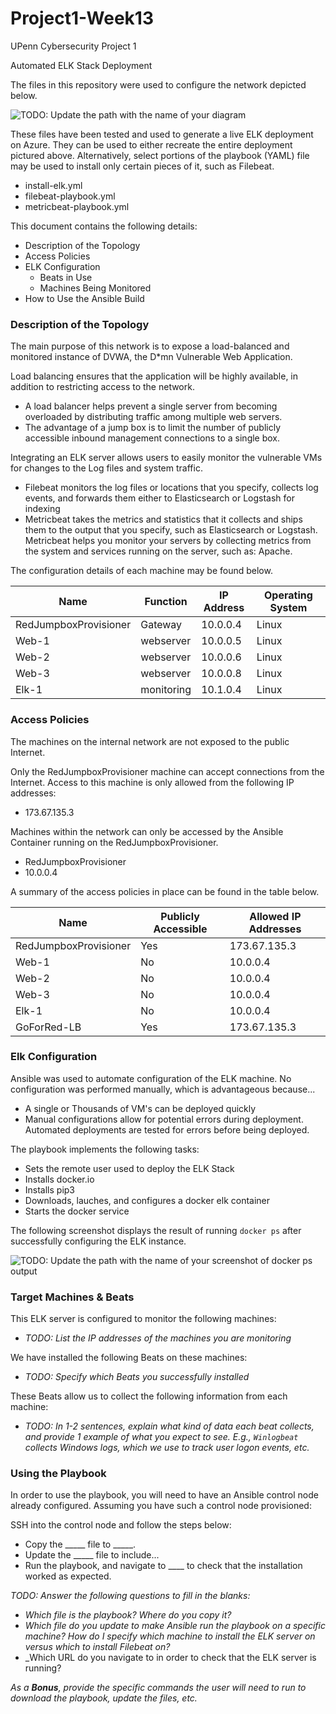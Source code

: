 # Project1-Week13
UPenn Cybersecurity Project 1

Automated ELK Stack Deployment

The files in this repository were used to configure the network depicted below.

![TODO: Update the path with the name of your diagram](Images/diagram_filename.png)

These files have been tested and used to generate a live ELK deployment on Azure. They can be used to either recreate the entire deployment pictured above. Alternatively, select portions of the playbook (YAML) file may be used to install only certain pieces of it, such as Filebeat.

  - install-elk.yml
  - filebeat-playbook.yml
  - metricbeat-playbook.yml

This document contains the following details:
- Description of the Topology
- Access Policies
- ELK Configuration
  - Beats in Use
  - Machines Being Monitored
- How to Use the Ansible Build


### Description of the Topology

The main purpose of this network is to expose a load-balanced and monitored instance of DVWA, the D*mn Vulnerable Web Application.

Load balancing ensures that the application will be highly available, in addition to restricting access to the network.
- A load balancer helps prevent a single server from becoming overloaded by distributing traffic among multiple web servers. 
- The advantage of a jump box is to limit the number of publicly accessible inbound management connections to a single box. 

Integrating an ELK server allows users to easily monitor the vulnerable VMs for changes to the Log files and system traffic.
- Filebeat monitors the log files or locations that you specify, collects log events, and forwards them either to Elasticsearch or Logstash for indexing
- Metricbeat takes the metrics and statistics that it collects and ships them to the output that you specify, such as Elasticsearch or Logstash. Metricbeat helps you monitor your servers by collecting metrics from the system and services running on the server, such as: Apache.

The configuration details of each machine may be found below.

| Name     | Function | IP Address | Operating System |
|----------|----------|------------|------------------|
| RedJumpboxProvisioner | Gateway  | 10.0.0.4   | Linux            |
| Web-1    | webserver| 10.0.0.5   | Linux            |
| Web-2    | webserver| 10.0.0.6   | Linux            |
| Web-3    | webserver| 10.0.0.8   | Linux            |
| Elk-1    | monitoring| 10.1.0.4  | Linux            |


### Access Policies

The machines on the internal network are not exposed to the public Internet. 

Only the RedJumpboxProvisioner machine can accept connections from the Internet. Access to this machine is only allowed from the following IP addresses:
- 173.67.135.3

Machines within the network can only be accessed by the Ansible Container running on the RedJumpboxProvisioner.
- RedJumpboxProvisioner
- 10.0.0.4

A summary of the access policies in place can be found in the table below.

| Name     | Publicly Accessible | Allowed IP Addresses |
|----------|---------------------|----------------------|
| RedJumpboxProvisioner | Yes                 | 173.67.135.3    |
| Web-1     | No                 |  10.0.0.4                    |
| Web-2     | No                 |  10.0.0.4             |
| Web-3     | No                 |  10.0.0.4             |
| Elk-1     | No                 |  10.0.0.4             |
| GoForRed-LB | Yes                 | 173.67.135.3    |

### Elk Configuration

Ansible was used to automate configuration of the ELK machine. No configuration was performed manually, which is advantageous because...
- A single or Thousands of VM's can be deployed quickly
- Manual configurations allow for potential errors during deployment. Automated deployments are tested for errors before being deployed.

The playbook implements the following tasks:
- Sets the remote user used to deploy the ELK Stack
- Installs docker.io
- Installs pip3
- Downloads, lauches, and configures a docker elk container
- Starts the docker service 

The following screenshot displays the result of running `docker ps` after successfully configuring the ELK instance.

![TODO: Update the path with the name of your screenshot of docker ps output](Images/docker_ps_output.png)

### Target Machines & Beats
This ELK server is configured to monitor the following machines:
- _TODO: List the IP addresses of the machines you are monitoring_

We have installed the following Beats on these machines:
- _TODO: Specify which Beats you successfully installed_

These Beats allow us to collect the following information from each machine:
- _TODO: In 1-2 sentences, explain what kind of data each beat collects, and provide 1 example of what you expect to see. E.g., `Winlogbeat` collects Windows logs, which we use to track user logon events, etc._

### Using the Playbook
In order to use the playbook, you will need to have an Ansible control node already configured. Assuming you have such a control node provisioned: 

SSH into the control node and follow the steps below:
- Copy the _____ file to _____.
- Update the _____ file to include...
- Run the playbook, and navigate to ____ to check that the installation worked as expected.

_TODO: Answer the following questions to fill in the blanks:_
- _Which file is the playbook? Where do you copy it?_
- _Which file do you update to make Ansible run the playbook on a specific machine? How do I specify which machine to install the ELK server on versus which to install Filebeat on?_
- _Which URL do you navigate to in order to check that the ELK server is running?

_As a **Bonus**, provide the specific commands the user will need to run to download the playbook, update the files, etc._
